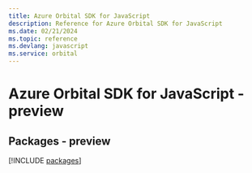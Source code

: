 ```yaml
---
title: Azure Orbital SDK for JavaScript
description: Reference for Azure Orbital SDK for JavaScript
ms.date: 02/21/2024
ms.topic: reference
ms.devlang: javascript
ms.service: orbital
---
```

# Azure Orbital SDK for JavaScript - preview
## Packages - preview
[!INCLUDE [packages](orbital-index.md)]